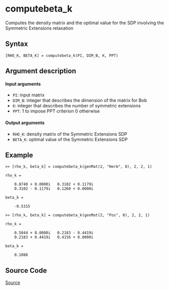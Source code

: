 # computebeta_k
Computes the density matrix and the optimal value for the SDP involving the Symmetric Extensions relaxation

## Syntax
``[RHO_K, BETA_K] = computebeta_k(PI, DIM_B, K, PPT)``

## Argument description
#### Input arguments
- ``PI``: input matrix
- ``DIM_B``: integer that describes the dimension of the matrix for Bob
- ``K``: integer that describes the number of symmetric extensions
- ``PPT``: 1 to impose PPT criterion
           0 otherwise

#### Output arguments
- ``RHO_K``: density matrix of the Symmetric Extensions SDP
- ``BETA_K``: optimal value of the Symmetric Extensions SDP

## Example
    >> [rho_k, beta_k] = computebeta_k(genMat(2, "Herm", 0), 2, 2, 1)

    rho_k = 

        0.8740 + 0.0000i   0.3102 + 0.1179i
        0.3102 - 0.1179i   0.1260 + 0.0000i

    beta_k = 

        -0.5315

    >> [rho_k, beta_k] = computebeta_k(genMat(2, "Pos", 0), 2, 2, 1)

    rho_k =

        0.5844 + 0.0000i   0.2183 - 0.4419i
        0.2183 + 0.4419i   0.4156 + 0.0000i

    beta_k =

        0.1088

## Source Code
[Source](https://github.com/ankith-mohan/SEP/blob/main/helpers/computebeta_k.m)